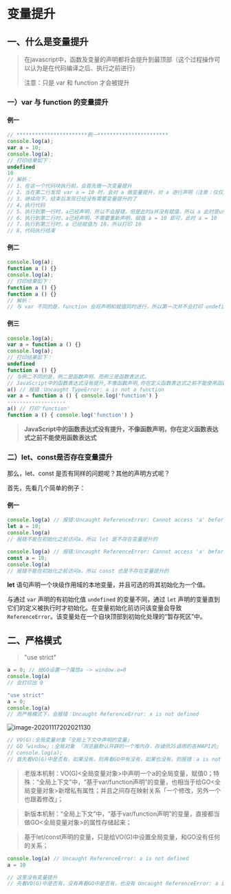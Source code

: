 # 变量提升

## 一、什么是变量提升

> 在javascript中，函数及变量的声明都将会提升到最顶部（这个过程操作可以认为是在代码编译之后、执行之前进行）
>
> 注意：只是 var 和 function 才会被提升

### 一）var 与 function 的变量提升

#### 例一

```javascript
// ***********************例一***********************
console.log(a);
var a = 10;
console.log(a);
// 打印结果如下：
undefined
10
// 解析：
// 1、在这一个代码块执行前，会首先做一次变量提升
// 2、当在第二行发现 var a = 10 时，会对 a 做变量提升，对 a 进行声明（注意：仅仅是声明，没有定义或赋值，即只进行了var a 的操作）
// 3、继续向下，结束后发现已经没有需要变量提升的了
// 4、执行代码
// 5、执行到第一行时，a已经声明，所以不会报错，但是此时a并没有赋值，所以 a 此时是undefined
// 6、执行到第二行时，a已经声明，不需要重新声明，赋值 a = 10 即可，此时 a = 10
// 7、执行到第三行时，a 已经赋值为 10，所以打印 10
// 8、代码执行结束
```

#### 例二

```javascript
console.log(a);
function a () {}
console.log(a);
// 打印结果如下：
function a () {}
function a () {}
// 解析：
// 与 var 不同的是，function 会将声明和赋值同时进行，所以第一次并不会打印 undefined。区别可以看下一个例子
```

#### 例三

```javascript
console.log(a);
var a = function a () {}
console.log(a);
// 打印结果如下：
undefined
function a () {}
// 与例二不同的是，例二是函数声明，而例三是函数表达式。
// JavaScript中的函数表达式没有提升,不像函数声明,你在定义函数表达式之前不能使用函数表达式，如下
a() // 报错：Uncaught TypeError: a is not a function
var a = function a () { console.log('function') }
-------------------
a() // 打印'function'
function a () { console.log('function') }
```



>  **JavaScript中的函数表达式没有提升，不像函数声明，你在定义函数表达式之前不能使用函数表达式**



### 二）let、const是否存在变量提升

那么，let、const 是否有同样的问题呢？其他的声明方式呢？

首先，先看几个简单的例子：

#### 例一

```javascript
console.log(a) // 报错:Uncaught ReferenceError: Cannot access 'a' before initialization
let a = 10;
console.log(a)
// 报错不能在初始化之前访问a，所以 let 是不存在变量提升的

console.log(a) // 报错:Uncaught ReferenceError: Cannot access 'a' before initialization
const a = 10;
console.log(a)
// 报错不能在初始化之前访问a，所以 const 也是不存在变量提升的
```

**let** 语句声明一个块级作用域的本地变量，并且可选的将其初始化为一个值。

与通过  `var` 声明的有初始化值 `undefined` 的变量不同，通过 `let` 声明的变量直到它们的定义被执行时才初始化。在变量初始化前访问该变量会导致 `ReferenceError`。该变量处在一个自块顶部到初始化处理的“暂存死区”中。



## 二、严格模式

> "use strict"

```javascript
a = 0; // 给GO设置一个属性a -> window.a=0
console.log(a)
// 会打印出 0

"use strict"
a = 0;
console.log(a)
// 而严格模式下，会报错：Uncaught ReferenceError: x is not defined
```

![image-20201117202021130](C:\Users\19234\AppData\Roaming\Typora\typora-user-images\image-20201117202021130.png)



```javascript
// VO(G):全局变量对象「全局上下文中声明的变量」
// GO「window」:全局对象 「浏览器默认开辟的一个堆内存，存储供JS调用的各种API的」
// console.log(a);
// 首先看VO(G)中是否有，如果没有，则再看GO中有没有，如果也没有，则报错：a is not defined 
```



> 老版本机制：VO(G)<全局变量对象>中声明一个a的全局变量，赋值0；特殊：“全局上下文”中，“基于var/function声明”的变量，也相当于给GO<全局变量对象>新增私有属性；并且之间存在映射关系「一个修改，另外一个也跟着修改」；

> 新版本机制：“全局上下文”中，“基于var/function声明”的变量，直接都当做GO<全局变量对象>的属性存储起来；

> 基于let/const声明的变量，只是给VO(G)中设置全局变量，和GO没有任何的关系；



```javascript
console.log(a) // Uncaught ReferenceError: a is not defined
a = 10

// 这里没有变量提升
// 先看VO(G)中是否有，没有再看GO中是否有，也没有 Uncaught ReferenceError: a is not defined
```

